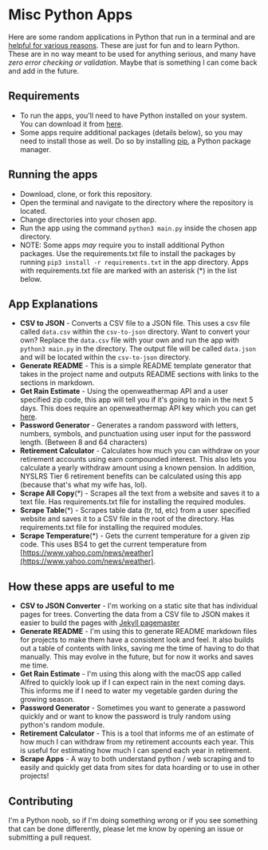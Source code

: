 # Misc Python Apps

Here are some random applications in Python that run in a terminal and are [helpful for various reasons](#how-these-apps-are-useful-to-me). These are just for fun and to learn Python. These are in no way meant to be used for anything serious, and many have _zero error checking or validation_. Maybe that is something I can come back and add in the future.

## Requirements

- To run the apps, you'll need to have Python installed on your system. You can download it from [here](https://www.python.org/downloads/).
- Some apps require additional packages (details below), so you may need to install those as well. Do so by installing [pip](https://pypi.org/project/pip/), a Python package manager.

## Running the apps

- Download, clone, or fork this repository.
- Open the terminal and navigate to the directory where the repository is located.
- Change directories into your chosen app.
- Run the app using the command `python3 main.py` inside the chosen app directory.
- NOTE: Some apps _may_ require you to install additional Python packages. Use the requirements.txt file to install the packages by running `pip3 install -r requirements.txt` in the app directory. Apps with requirements.txt file are marked with an asterisk (\*) in the list below.

## App Explanations

- **CSV to JSON** - Converts a CSV file to a JSON file. This uses a csv file called `data.csv` within the `csv-to-json` directory. Want to convert your own? Replace the `data.csv` file with your own and run the app with `python3 main.py` in the directory. The output file will be called `data.json` and will be located within the `csv-to-json` directory.
- **Generate README** - This is a simple README template generator that takes in the project name and outputs README sections with links to the sections in markdown.
- **Get Rain Estimate** - Using the openweathermap API and a user specified zip code, this app will tell you if it's going to rain in the next 5 days. This does require an openweathermap API key which you can get [here](https://openweathermap.org/api).
- **Password Generator** - Generates a random password with letters, numbers, symbols, and punctuation using user input for the password length. (Between 8 and 64 characters)
- **Retirement Calculator** - Calculates how much you can withdraw on your retirement accounts using earn compounded interest. This also lets you calculate a yearly withdraw amount using a known pension. In addition, NYSLRS Tier 6 retirement benefits can be calculated using this app (because that's what my wife has, lol).
- **Scrape All Copy**(\*) - Scrapes all the text from a website and saves it to a text file. Has requirements.txt file for installing the required modules.
- **Scrape Table**(\*) - Scrapes table data (tr, td, etc) from a user specified website and saves it to a CSV file in the root of the directory. Has requirements.txt file for installing the required modules.
- **Scrape Temperature**(\*) - Gets the current temperature for a given zip code. This uses BS4 to get the current temperature from [https://www.yahoo.com/news/weather](https://www.yahoo.com/news/weather).

## How these apps are useful to me

- **CSV to JSON Converter** - I'm working on a static site that has individual pages for trees. Converting the data from a CSV file to JSON makes it easier to build the pages with [Jekyll pagemaster](https://github.com/mnyrop/pagemaster/#readme)
- **Generate README** - I'm using this to generate README markdown files for projects to make them have a consistent look and feel. It also builds out a table of contents with links, saving me the time of having to do that manually. This may evolve in the future, but for now it works and saves me time.
- **Get Rain Estimate** - I'm using this along with the macOS app called Alfred to quickly look up if I can expect rain in the next coming days. This informs me if I need to water my vegetable garden during the growing season.
- **Password Generator** - Sometimes you want to generate a password quickly and or want to know the password is truly random using python's random module.
- **Retirement Calculator** - This is a tool that informs me of an estimate of how much I can withdraw from my retirement accounts each year. This is useful for estimating how much I can spend each year in retirement.
- **Scrape Apps** - A way to both understand python / web scraping and to easily and quickly get data from sites for data hoarding or to use in other projects!

## Contributing

I'm a Python noob, so if I'm doing something wrong or if you see something that can be done differently, please let me know by opening an issue or submitting a pull request.
